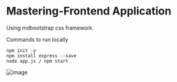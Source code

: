 # Mastering-Frontend Application
Using mdbootstrap css framework.

Commands to run locally <br />
```
npm init -y
npm install express --save
node app.js / npm start
```

![image](https://github.com/mamun7025/Mastering-FrontendApp/assets/12723727/4013cfda-a4d4-4885-ad57-8904042d64e5)
